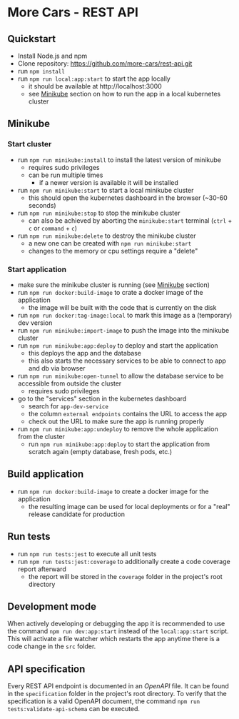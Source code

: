 # More Cars - REST API

## Quickstart

* Install Node.js and npm
* Clone repository: https://github.com/more-cars/rest-api.git
* run `npm install`
* run `npm run local:app:start` to start the app locally
    * it should be available at http://localhost:3000
    * see [Minikube](#minikube) section on how to run the app in a local kubernetes cluster

## Minikube

### Start cluster

* run `npm run minikube:install` to install the latest version of minikube
    * requires sudo privileges
    * can be run multiple times
        * if a newer version is available it will be installed
* run `npm run minikube:start` to start a local minikube cluster
    * this should open the kubernetes dashboard in the browser (~30-60 seconds)
* run `npm run minikube:stop` to stop the minikube cluster
    * can also be achieved by aborting the `minikube:start` terminal (`ctrl` + `c` or `command` + `c`)
* run `npm run minikube:delete` to destroy the minikube cluster
    * a new one can be created with `npm run minikube:start`
    * changes to the memory or cpu settings require a "delete"

### Start application

* make sure the minikube cluster is running (see [Minikube](#minikube) section)
* run `npm run docker:build-image` to crate a docker image of the application
    * the image will be built with the code that is currently on the disk
* run `npm run docker:tag-image:local` to mark this image as a (temporary) dev version
* run `npm run minikube:import-image` to push the image into the minikube cluster
* run `npm run minikube:app:deploy` to deploy and start the application
    * this deploys the app and the database
    * this also starts the necessary services to be able to connect to app and db via browser
* run `npm run minikube:open-tunnel` to allow the database service to be accessible from outside the cluster
    * requires sudo privileges
* go to the "services" section in the kubernetes dashboard
    * search for `app-dev-service`
    * the column `external endpoints` contains the URL to access the app
    * check out the URL to make sure the app is running properly
* run `npm run minikube:app:undeploy` to remove the whole application from the cluster
    * run `npm run minikube:app:deploy` to start the application from scratch again (empty database, fresh pods, etc.)

## Build application

* run `npm run docker:build-image` to create a docker image for the application
    * the resulting image can be used for local deployments or for a "real" release candidate for production

## Run tests

* run `npm run tests:jest` to execute all unit tests
* run `npm run tests:jest:coverage` to additionally create a code coverage report afterward
    * the report will be stored in the `coverage` folder in the project's root directory

## Development mode

When actively developing or debugging the app it is recommended to use the command `npm run dev:app:start`
instead of the `local:app:start` script.
This will activate a file watcher which restarts the app anytime there is a code change in the `src` folder.

## API specification

Every REST API endpoint is documented in an _OpenAPI_ file.
It can be found in the `specification` folder in the project's
root directory.
To verify that the specification is a valid OpenAPI document, the command `npm run tests:validate-api-schema` can be
executed. 